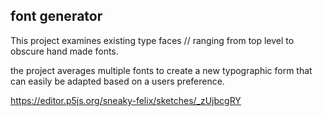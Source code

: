 ## font generator

This project examines existing type faces // ranging from top level to obscure hand made fonts. 

the project averages multiple fonts to create a new typographic form that can easily be adapted based on a users preference. 

https://editor.p5js.org/sneaky-felix/sketches/_zUjbcgRY
